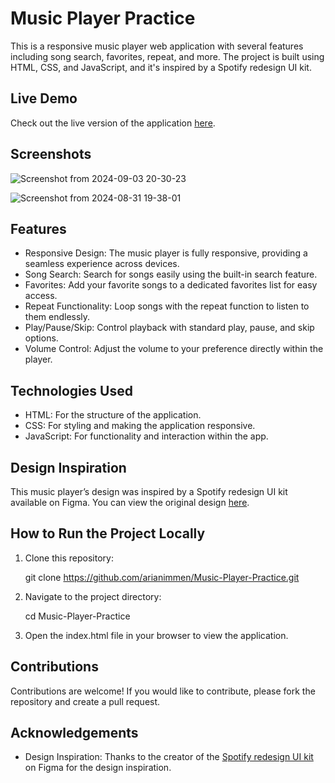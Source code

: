# Music Player Practice

This is a responsive music player web application with several features including song search, favorites, repeat, and more. The project is built using HTML, CSS, and JavaScript, and it's inspired by a Spotify redesign UI kit.

## Live Demo

Check out the live version of the application [here](https://66d31bee1cdaae1aba95427b--stately-speculoos-64dab3.netlify.app/).

## Screenshots

![Screenshot from 2024-09-03 20-30-23](https://github.com/user-attachments/assets/03c2fef3-215d-4a81-8adb-48051ffcf49c)

![Screenshot from 2024-08-31 19-38-01](https://github.com/user-attachments/assets/a795e1bc-5fd2-4014-97bd-b24e4d5d7e36)


## Features

- Responsive Design: The music player is fully responsive, providing a seamless experience across devices.
- Song Search: Search for songs easily using the built-in search feature.
- Favorites: Add your favorite songs to a dedicated favorites list for easy access.
- Repeat Functionality: Loop songs with the repeat function to listen to them endlessly.
- Play/Pause/Skip: Control playback with standard play, pause, and skip options.
- Volume Control: Adjust the volume to your preference directly within the player.

## Technologies Used

- HTML: For the structure of the application.
- CSS: For styling and making the application responsive.
- JavaScript: For functionality and interaction within the app.

## Design Inspiration

This music player’s design was inspired by a Spotify redesign UI kit available on Figma. You can view the original design [here](https://www.figma.com/community/file/1166665330965959412/spotify-redesign-free-ui-kit-light).

## How to Run the Project Locally

1. Clone this repository:
  
   git clone https://github.com/arianimmen/Music-Player-Practice.git
   
2. Navigate to the project directory:
  
   cd Music-Player-Practice
   
3. Open the index.html file in your browser to view the application.

## Contributions

Contributions are welcome! If you would like to contribute, please fork the repository and create a pull request.

## Acknowledgements

- Design Inspiration: Thanks to the creator of the [Spotify redesign UI kit](https://www.figma.com/community/file/1166665330965959412/spotify-redesign-free-ui-kit-light) on Figma for the design inspiration.

